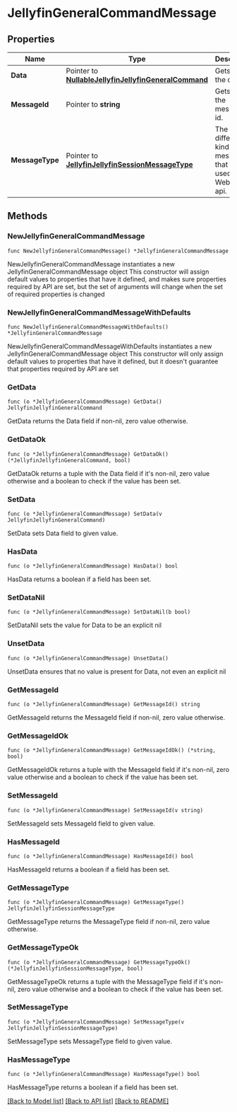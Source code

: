 # JellyfinGeneralCommandMessage

## Properties

Name | Type | Description | Notes
------------ | ------------- | ------------- | -------------
**Data** | Pointer to [**NullableJellyfinJellyfinGeneralCommand**](JellyfinGeneralCommand.md) | Gets or sets the data. | [optional] 
**MessageId** | Pointer to **string** | Gets or sets the message id. | [optional] 
**MessageType** | Pointer to [**JellyfinJellyfinSessionMessageType**](JellyfinSessionMessageType.md) | The different kinds of messages that are used in the WebSocket api. | [optional] [readonly] [default to GENERAL_COMMAND]

## Methods

### NewJellyfinGeneralCommandMessage

`func NewJellyfinGeneralCommandMessage() *JellyfinGeneralCommandMessage`

NewJellyfinGeneralCommandMessage instantiates a new JellyfinGeneralCommandMessage object
This constructor will assign default values to properties that have it defined,
and makes sure properties required by API are set, but the set of arguments
will change when the set of required properties is changed

### NewJellyfinGeneralCommandMessageWithDefaults

`func NewJellyfinGeneralCommandMessageWithDefaults() *JellyfinGeneralCommandMessage`

NewJellyfinGeneralCommandMessageWithDefaults instantiates a new JellyfinGeneralCommandMessage object
This constructor will only assign default values to properties that have it defined,
but it doesn't guarantee that properties required by API are set

### GetData

`func (o *JellyfinGeneralCommandMessage) GetData() JellyfinJellyfinGeneralCommand`

GetData returns the Data field if non-nil, zero value otherwise.

### GetDataOk

`func (o *JellyfinGeneralCommandMessage) GetDataOk() (*JellyfinJellyfinGeneralCommand, bool)`

GetDataOk returns a tuple with the Data field if it's non-nil, zero value otherwise
and a boolean to check if the value has been set.

### SetData

`func (o *JellyfinGeneralCommandMessage) SetData(v JellyfinJellyfinGeneralCommand)`

SetData sets Data field to given value.

### HasData

`func (o *JellyfinGeneralCommandMessage) HasData() bool`

HasData returns a boolean if a field has been set.

### SetDataNil

`func (o *JellyfinGeneralCommandMessage) SetDataNil(b bool)`

 SetDataNil sets the value for Data to be an explicit nil

### UnsetData
`func (o *JellyfinGeneralCommandMessage) UnsetData()`

UnsetData ensures that no value is present for Data, not even an explicit nil
### GetMessageId

`func (o *JellyfinGeneralCommandMessage) GetMessageId() string`

GetMessageId returns the MessageId field if non-nil, zero value otherwise.

### GetMessageIdOk

`func (o *JellyfinGeneralCommandMessage) GetMessageIdOk() (*string, bool)`

GetMessageIdOk returns a tuple with the MessageId field if it's non-nil, zero value otherwise
and a boolean to check if the value has been set.

### SetMessageId

`func (o *JellyfinGeneralCommandMessage) SetMessageId(v string)`

SetMessageId sets MessageId field to given value.

### HasMessageId

`func (o *JellyfinGeneralCommandMessage) HasMessageId() bool`

HasMessageId returns a boolean if a field has been set.

### GetMessageType

`func (o *JellyfinGeneralCommandMessage) GetMessageType() JellyfinJellyfinSessionMessageType`

GetMessageType returns the MessageType field if non-nil, zero value otherwise.

### GetMessageTypeOk

`func (o *JellyfinGeneralCommandMessage) GetMessageTypeOk() (*JellyfinJellyfinSessionMessageType, bool)`

GetMessageTypeOk returns a tuple with the MessageType field if it's non-nil, zero value otherwise
and a boolean to check if the value has been set.

### SetMessageType

`func (o *JellyfinGeneralCommandMessage) SetMessageType(v JellyfinJellyfinSessionMessageType)`

SetMessageType sets MessageType field to given value.

### HasMessageType

`func (o *JellyfinGeneralCommandMessage) HasMessageType() bool`

HasMessageType returns a boolean if a field has been set.


[[Back to Model list]](../README.md#documentation-for-models) [[Back to API list]](../README.md#documentation-for-api-endpoints) [[Back to README]](../README.md)


